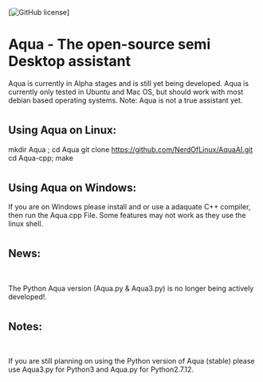 [![GitHub license](https://img.shields.io/codeship/d6c1ddd0-16a3-0132-5f85-2e35c05e22b1.svg)]

# <h1> Aqua - The open-source semi Desktop assistant </h1>
   Aqua is currently in Alpha stages and is still yet being developed.
   Aqua is currently only tested in Ubuntu and Mac OS, but should work with most debian based operating systems.
   Note: Aqua is not a true assistant yet.


# <h2> Using Aqua on Linux: </h2> 
   mkdir Aqua ; cd Aqua
   git clone https://github.com/NerdOfLinux/AquaAI.git 
   cd Aqua-cpp; make  

# <h2> Using Aqua on Windows: </h2>
   If you are on Windows please install and or use a adaquate C++ compiler, then run the Aqua.cpp File. Some features may not work as they use the linux shell.
 
 
# <h2> News: </h2> <br>
   The Python Aqua version (Aqua.py & Aqua3.py) is no longer being actively developed!.

# <h2> Notes: </h2> <br>
   If you are still planning on using the Python version of Aqua (stable) please use Aqua3.py for Python3 and Aqua.py for Python2.7.12.
